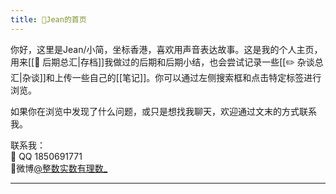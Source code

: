 ```yaml
---
title: 👋Jean的首页
---
```

你好，这里是Jean/小简，坐标香港，喜欢用声音表达故事。这是我的个人主页，用来[[📌 后期总汇|存档]]我做过的后期和后期小结，也会尝试记录一些[[✏️ 杂谈总汇|杂谈]]和上传一些自己的[[笔记]]。你可以通过左侧搜索框和点击特定标签进行浏览。

如果你在浏览中发现了什么问题，或只是想找我聊天，欢迎通过文末的方式联系我。

联系我：<br>
🐧 QQ 1850691771<br>
🧣微博[@整数实数有理数_](https://weibo.com/3707193433)<br>


---
<div class="widget-container" style="width: 100%; max-width: 600px;">
<script type="text/javascript" id="clustrmaps" src="//clustrmaps.com/map_v2.js?d=tbvJwEKr9TaFmdgv7WDduCsLdgGk2GPUHpQPkzkhWJw&cl=ffffff&w=a"></script> 
</div>
